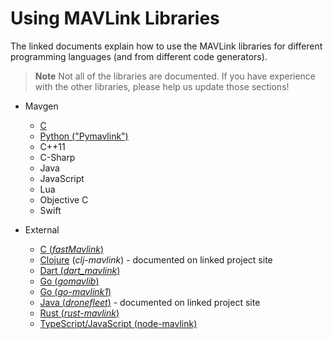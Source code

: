 # Using MAVLink Libraries

The linked documents explain how to use the MAVLink libraries for different programming languages (and from different code generators).

> **Note** Not all of the libraries are documented. If you have experience with the other libraries, please help us update those sections!

* Mavgen
  
  * [C](../mavgen_c/README.md)
  * [Python ("Pymavlink")](../mavgen_python/README.md)
  * C++11
  * C-Sharp
  * Java
  * JavaScript
  * Lua
  * Objective C
  * Swift

* External
  
  * [C (*fastMavlink*)](https://github.com/olliw42/fastmavlink)
  * [Clojure](https://github.com/WickedShell/clj-mavlink) (*clj-mavlink*) - documented on linked project site
  * [Dart (*dart_mavlink*)](https://github.com/nus/dart_mavlink)
  * [Go (*gomavlib*)](https://pkg.go.dev/github.com/aler9/gomavlib)
  * [Go (*go-mavlink1*)](https://github.com/mgr9525/go-mavlink1)
  * [Java (*dronefleet*)](https://github.com/dronefleet/mavlink) - documented on linked project site
  * [Rust (*rust-mavlink*)](https://docs.rs/mavlink/latest/mavlink/)
  * [TypeScript/JavaScript (node-mavlink)](https://github.com/padcom/node-mavlink#readme)